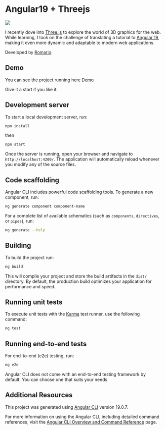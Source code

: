 # Angular19 + Threejs

![](https://threejs-angular-playground.web.app/assets/og_image.jpg)

I recently dove into [Three.js](https://threejs.org/) to explore the world of 3D graphics for the web.
While learning, I took on the challenge of translating a tutorial to [Angular 19](https://angular.dev/),
making it even more dynamic and adaptable to modern web applications.

Developed by [Romario](https://romaefportfolio.web.app/)

## Demo

You can see the project running here [Demo](https://threejs-angular-playground.web.app/textures-and-materials)

Give it a start if you like it.

## Development server

To start a local development server, run:

```bash
npm install
```

then

```bash
npm start
```

Once the server is running, open your browser and navigate to `http://localhost:4200/`. The application will automatically reload whenever you modify any of the source files.

## Code scaffolding

Angular CLI includes powerful code scaffolding tools. To generate a new component, run:

```bash
ng generate component component-name
```

For a complete list of available schematics (such as `components`, `directives`, or `pipes`), run:

```bash
ng generate --help
```

## Building

To build the project run:

```bash
ng build
```

This will compile your project and store the build artifacts in the `dist/` directory. By default, the production build optimizes your application for performance and speed.

## Running unit tests

To execute unit tests with the [Karma](https://karma-runner.github.io) test runner, use the following command:

```bash
ng test
```

## Running end-to-end tests

For end-to-end (e2e) testing, run:

```bash
ng e2e
```

Angular CLI does not come with an end-to-end testing framework by default. You can choose one that suits your needs.

## Additional Resources

This project was generated using [Angular CLI](https://github.com/angular/angular-cli) version 19.0.7.

For more information on using the Angular CLI, including detailed command references, visit the [Angular CLI Overview and Command Reference](https://angular.dev/tools/cli) page.
